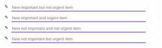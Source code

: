 <link rel="stylesheet" href="https://cdnjs.cloudflare.com/ajax/libs/font-awesome/4.7.0/css/font-awesome.min.css">
<div id="{{currentURI}}">
  <div class="iue">
    <div class="control">
      <span class="icon"></span>
      <input type="text" class="input-frame" placeholder="New important but not urgent item">
      <button class="input-btn"><i class="fa fa-plus"></i></button>
    </div>
    <div class="list">
      <div class="unfinished"></div>
      <div class="finished"></div>
    </div>
  </div>
  <div class="ie">
    <div class="control">
      <span class="icon"></span>
      <input type="text" class="input-frame" placeholder="New important and urgent item">
      <button class="input-btn"><i class="fa fa-plus"></i></button>
    </div>
    <div class="list">
      <div class="unfinished"></div>
      <div class="finished"></div>
    </div>
  </div>
  <div class="uiue">
    <div class="control">
      <span class="icon"></span>
      <input type="text" class="input-frame" placeholder="New not important and not urgent item">
      <button class="input-btn"><i class="fa fa-plus"></i></button>
    </div>
    <div class="list">
      <div class="unfinished"></div>
      <div class="finished"></div>
    </div>
  </div>
  <div class="uie">
    <div class="control">
      <span class="icon"></span>
      <input type="text" class="input-frame" placeholder="New not important but urgent item">
      <button class="input-btn"><i class="fa fa-plus"></i></button>
    </div>
    <div class="list">
      <div class="unfinished"></div>
      <div class="finished"></div>
    </div>
  </div>
</div>

<script>
(async function(){

let data = null

async function getData() {
  let item = await itemManager.getItemFromURI('{{currentURI}}')
  let reg = /<div id="\{\{currentURI\}\}-data" hidden>([\s\S]*?)<\/div>/gm
  let res = reg.exec(item.content)
  if (res !== null) {
    try {
      data = JSON.parse(res[1])
    } catch {}
  }
  if (data === null) data = {};
  ['ie', 'uie', 'iue', 'uiue'].forEach((className) => {
    if (data[className] === undefined) {
      data[className] = {
        'unfinished': [],
        'finished': []
      }
    } else {
      if (data[className]['finished'] === undefined) data[className]['finished'] = []
      if (data[className]['unfinished'] === undefined) data[className]['unfinished'] = []
    }
  })
}

function render() {
  function getListItemHTML(v, idx, type) {
    let icon = `<i class="fa fa-${type === 'finished' ? 'check-square-o' : 'square-o'}"></i>`
    return `<li pos="${idx}">${icon}<label>${v}</label><button class="delete"><i class="fa fa-close"></i></button></li>`
  }
  ['ie', 'uie', 'iue', 'uiue'].forEach((className) => {
    function switchItem(type, idx) {
      let switchedType = 'finished'
      if (type === 'finished') switchedType = 'unfinished'
      data[className][switchedType].splice(0, 0, data[className][type][idx])
      data[className][type].splice(idx, 1)
      render()
      saveData()
    }
    function deleteItem(type, idx) {
      data[className][type].splice(idx, 1)
      render()
      saveData()
    }
    const selectorPrefix = String.raw`#{{cssesc(currentURI)}} > .${className}`
    document.querySelector(`${selectorPrefix} .finished`).innerHTML =
      data[className]['finished'].map((v, idx) => getListItemHTML(v, idx, 'finished')).join('\n')
    document.querySelector(`${selectorPrefix} .unfinished`).innerHTML =
      data[className]['unfinished'].map((v, idx) => getListItemHTML(v, idx, 'uninished')).join('\n')
    document.querySelectorAll(`${selectorPrefix} .finished li`).forEach(el => {
      el.addEventListener('mousedown', () => {el.setAttribute('style', 'background-color:#b6acd0;')})
      el.addEventListener('mouseup', () => {el.setAttribute('style', '')})
      el.addEventListener('mouseout', () => {el.setAttribute('style', '')})
      el.addEventListener('click', () => {
        switchItem('finished', parseInt(el.getAttribute('pos')))
      })
    })
    document.querySelectorAll(`${selectorPrefix} .unfinished li`).forEach(el => {
      el.addEventListener('mousedown', () => {el.setAttribute('style', 'background-color:#b6acd0;')})
      el.addEventListener('mouseup', () => {el.setAttribute('style', '')})
      el.addEventListener('mouseout', () => {el.setAttribute('style', '')})
      el.addEventListener('click', () => {
        switchItem('unfinished', parseInt(el.getAttribute('pos')))
      })
    })
    document.querySelectorAll(`${selectorPrefix} .finished .delete`).forEach(el => {
      el.addEventListener('click', (evt) => {
        deleteItem('finished', parseInt(el.parentElement.getAttribute('pos')))
        evt.stopPropagation()
      })
    })
    document.querySelectorAll(`${selectorPrefix} .unfinished .delete`).forEach(el => {
      el.addEventListener('click', (evt) => {
        deleteItem('unfinished', parseInt(el.parentElement.getAttribute('pos')))
        evt.stopPropagation()
      })
    })
  })
}

await getData()
render()

async function saveData() {
  let item = await itemManager.getItemFromURI('{{currentURI}}')
  console.log(item)
  let reg = /<div id="\{\{currentURI\}\}-data" hidden>[\s\S]*?<\/div>/gm
  let strToSave = `<div id="\{\{currentURI\}\}-data" hidden>${JSON.stringify(data)}</div>`
  let res = reg.exec(item.content)
  if (res === null) {
    item.content += `\n${strToSave}`
  } else {
    item.content = item.content.substring(0, res.index) + strToSave + item.content.substr(res.index+res[0].length)
  }
  console.log(item.content)
  itemManager.finalizeItemEdit('{{currentURI}}', false)
}

['ie', 'uie', 'iue', 'uiue'].forEach((className) => {
  const selectorPrefix = String.raw`#{{cssesc(currentURI)}} > .${className}`

  let inputEl = document.querySelector(`${selectorPrefix} .input-frame`)
  function addListItem() {
    if (inputEl.value === '') return
    data[className]['unfinished'].push(inputEl.value)
    inputEl.value = ''
    render()
    saveData()
  }

  document.querySelector(`${selectorPrefix} .input-btn`).addEventListener('click', addListItem)
  inputEl.addEventListener('keypress', (evt) => {
    if (evt.key === 'Enter') addListItem()
  })
})

})()
</script>

<style>
#{{cssesc(currentURI)}} {
  display: flex;
  flex-wrap: wrap;
  width: 100%;
  height: {{typeof height === 'undefined' ? '500px' : height}};
}
#{{cssesc(currentURI)}} ::-webkit-scrollbar {
  width: 3px;
}
#{{cssesc(currentURI)}} ::-webkit-scrollbar-track {
  background-color: #dad7e7;
}
#{{cssesc(currentURI)}} ::-webkit-scrollbar-thumb {
  background-color: #7e48b5;
}
#{{cssesc(currentURI)}} > div {
  width: calc(50% - 10px);
  height: calc(50% - 10px);
  margin: 5px;
  display: flex;
  flex-direction: column;
}
#{{cssesc(currentURI)}} .control {
  display: flex;
  margin-bottom: 10px;
  height: 25px;
}
#{{cssesc(currentURI)}} .input-frame {
  flex-grow: 1;
  margin-left: 10px;
  margin-right: 10px;
  border: none;
  border-bottom: solid 2px #7e48b5;
}
#{{cssesc(currentURI)}} .icon::before {
  content: "✎";
}
#{{cssesc(currentURI)}} .input-btn {
  width: 30px;
  height: 25px;
}
#{{cssesc(currentURI)}} button {
  background-color: white;
  border: none;
  text-align: center;
  vertical-align: middle;
}
#{{cssesc(currentURI)}} .input-btn:hover {
  background-color: #c8bfe7;
}
#{{cssesc(currentURI)}} .input-btn:active {
  background-color: #b6acd0;
}
#{{cssesc(currentURI)}} .input-btn:focus {
  outline: none;
}
#{{cssesc(currentURI)}} .delete:hover {
  background-color: palevioletred;
}
#{{cssesc(currentURI)}} .delete:active {
  background-color: rgb(235, 47, 172);
}
#{{cssesc(currentURI)}} .delete:focus {
  outline: none;
}
#{{cssesc(currentURI)}} .list {
  overflow: auto;
}
#{{cssesc(currentURI)}} .list li {
  list-style-type: none;
  height: 25px;
  line-height: 25px;
}
#{{cssesc(currentURI)}} .list li:active {
  background-color: #b6acd0;
}
#{{cssesc(currentURI)}} .list li > i {
  padding-left: 5px;
  padding-right: 10px;
}
#{{cssesc(currentURI)}} .list .finished label {
  text-decoration: line-through;
  color: gray;
}
#{{cssesc(currentURI)}} .list button {
  float: right;
  height: 25px;
}
#{{cssesc(currentURI)}} .list li:hover {
  background-color: #c8bfe7;
}
</style>